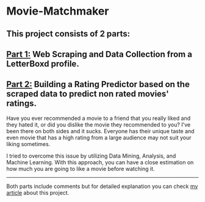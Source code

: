 # Movie-Matchmaker

## This project consists of 2 parts: 
## [Part 1:](https://github.com/yigitsevim/Movie-Matchmaker/blob/main/movie_scraping.ipynb) **Web Scraping** and **Data Collection** from a LetterBoxd profile. 


## [Part 2:](https://github.com/yigitsevim/Movie-Matchmaker/blob/main/rating_prediction.ipynb) **Building a Rating Predictor** based on the scraped data to predict non rated movies' ratings.

Have you ever recommended a movie to a friend that you really liked and they hated it, or did you dislike the movie they recommended to you? I've been there on both sides and it sucks.
Everyone has their unique taste and even movie that has a high rating from a large audience may not suit your liking sometimes.

I tried to overcome this issue by utilizing Data Mining, Analysis, and Machine Learning. With this approach, you can have a close estimation on how much you are going to like a movie before watching it.

---
Both parts include comments but for detailed explanation you can check [my article](https://yigitsevim.medium.com/your-movie-matchmaker-using-data-mining-to-find-films-youll-love-3382d9478bf3) about this project.
